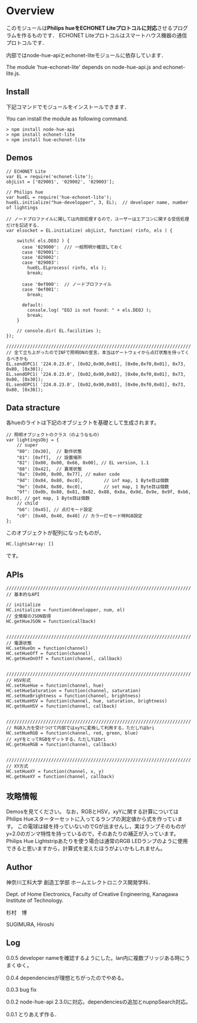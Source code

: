 # Overview

このモジュールは**Philips hueをECHONET Liteプロトコルに対応**させるプログラムを作るものです．
ECHONET Liteプロトコルはスマートハウス機器の通信プロトコルです．



内部ではnode-hue-apiとechonet-liteモジュールに依存しています．

The module 'hue-echonet-lite' depends on node-hue-api.js and echonet-lite.js.


## Install

下記コマンドでモジュールをインストールできます．

You can install the module as following command.

    > npm install node-hue-api
    > npm install echonet-lite
    > npm install hue-echonet-lite



## Demos

    // ECHONET Lite
    var EL = require('echonet-lite');
    objList = ['029001', '029002', '029003'];

    // Philips hue
    var hueEL = require('hue-echonet-lite');
    hueEL.initialize("hue-developper", 3, EL);  // developer name, number of lightings

    // ノードプロファイルに関しては内部処理するので，ユーザーはエアコンに関する受信処理だけを記述する．
    var elsocket = EL.initialize( objList, function( rinfo, els ) {

    	switch( els.DEOJ ) {
    	  case '029000':  /// 一般照明か確認しておく
    	  case '029001':
    	  case '029002':
    	  case '029003':
    		hueEL.ELprocess( rinfo, els );
    		break;

    	  case '0ef000':  // ノードプロファイル
    	  case '0ef001':
    		break;

    	  default:
    		console.log( "EOJ is not found: " + els.DEOJ );
    		break;
    	}

    	// console.dir( EL.facilities );
    });

    //////////////////////////////////////////////////////////////////////
    // 全て立ち上がったのでINFで照明ONの宣言，本当はゲートウェイから点灯状態を持ってくるべきかも
    EL.sendOPC1( '224.0.23.0', [0x02,0x90,0x01], [0x0e,0xf0,0x01], 0x73, 0x80, [0x30]);
    EL.sendOPC1( '224.0.23.0', [0x02,0x90,0x02], [0x0e,0xf0,0x01], 0x73, 0x80, [0x30]);
    EL.sendOPC1( '224.0.23.0', [0x02,0x90,0x03], [0x0e,0xf0,0x01], 0x73, 0x80, [0x30]);



## Data stracture

各hueのライトは下記のオブジェクトを基礎として生成されます。

    // 照明オブジェクトのクラス（のようなもの）
    var lightingsObj = {
    	// super
    	"80": [0x30],  // 動作状態
    	"81": [0xff],  // 設置場所
    	"82": [0x00, 0x00, 0x66, 0x00], // EL version, 1.1
    	"88": [0x42],  // 異常状態
    	"8a": [0x00, 0x00, 0x77], // maker code
    	"9d": [0x04, 0x80, 0xc0],        // inf map, 1 Byte目は個数
    	"9e": [0x04, 0x80, 0xc0],        // set map, 1 Byte目は個数
    	"9f": [0x0b, 0x80, 0x81, 0x82, 0x88, 0x8a, 0x9d, 0x9e, 0x9f, 0xb6, 0xc0], // get map, 1 Byte目は個数
    	// child
    	"b6": [0x45], // 点灯モード設定
    	"c0": [0x40, 0x40, 0x40] // カラー灯モード時RGB設定
    };


このオブジェクトが配列になったものが，

    HC.lightsArray: []

です。



## APIs

    //////////////////////////////////////////////////////////////////////
    // 基本的なAPI

    // initialize
    HC.initialize = function(developper, num, el)
    // 全情報のJSON取得
    HC.getHueJSON = function(callback)


    //////////////////////////////////////////////////////////////////////
    // 電源状態
    HC.setHueOn = function(channel)
    HC.setHueOff = function(channel)
    HC.getHueOnOff = function(channel, callback)


    //////////////////////////////////////////////////////////////////////
    // HSV形式
    HC.setHueHue = function(channel, hue)
    HC.setHueSaturation = function(channel, saturation)
    HC.setHueBrightness = function(channel, brightness)
    HC.setHueHSV = function(channel, hue, saturation, brightness)
    HC.getHueHSV = function(channel, callback)


    //////////////////////////////////////////////////////////////////////
    // RGB入力を受けつけて内部ではxyYに変換して利用する，ただしYはbri
    HC.setHueRGB = function(channel, red, green, blue)
    // xyYをとってRGBをゲットする，ただしYはbri
    HC.getHueRGB = function(channel, callback)


    //////////////////////////////////////////////////////////////////////
    // XY方式
    HC.setHueXY = function(channel, x, y)
    HC.getHueXY = function(channel, callback)



## 攻略情報

Demosを見てください。
なお，RGBとHSV，xyYに関する計算についてはPhilips Hueスターターセットに入ってるランプの測定値から式を作っています。
この電球は緑を持っていないのでGが出ませんし，実はランプそのものがy=2.0のガンマ特性を持っているので，そのあたりの補正が入っています。
Philips Hue Lightstripあたりを使う場合は通常のRGB LEDランプのように使用できると思いますから，計算式を変えたほうがよいかもしれません。


## Author

神奈川工科大学  創造工学部  ホームエレクトロニクス開発学科．

Dept. of Home Electronics, Faculty of Creative Engineering, Kanagawa Institute of Technology.


杉村　博

SUGIMURA, Hiroshi



## Log

0.0.5 developer nameを確認するようにした。lan内に複数ブリッジある時にうまくゆく。

0.0.4 dependenciesが理想とちがったのでやめる。

0.0.3 bug fix

0.0.2 node-hue-api 2.3.0に対応，dependenciesの追加とnupnpSearch対応。

0.0.1 とりあえず作る．

